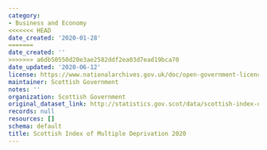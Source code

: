 ```yaml
---
category:
- Business and Economy
<<<<<<< HEAD
date_created: '2020-01-28'
=======
date_created: ''
>>>>>>> a6db50550d20e3ae2582ddf2ea03d7ead19bca70
date_updated: '2020-06-12'
license: https://www.nationalarchives.gov.uk/doc/open-government-licence/version/3/
maintainer: Scottish Government
notes: ''
organization: Scottish Government
original_dataset_link: http://statistics.gov.scot/data/scottish-index-of-multiple-deprivation
records: null
resources: []
schema: default
title: Scottish Index of Multiple Deprivation 2020
---
```

